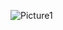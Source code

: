 ![Picture1](https://github.com/sanjeeetsingh/Airplane-Data-Analysis/assets/116717797/c6ac3014-20af-4ec7-8093-4d14c87f7a21)

